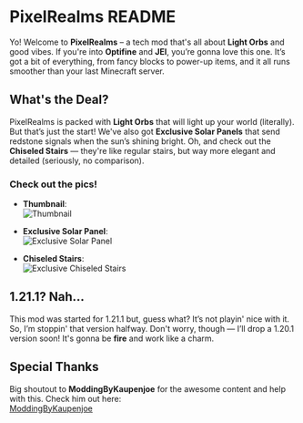 # PixelRealms README

Yo! Welcome to **PixelRealms** – a tech mod that's all about **Light Orbs** and good vibes. If you're into **Optifine** and **JEI**, you’re gonna love this one. It’s got a bit of everything, from fancy blocks to power-up items, and it all runs smoother than your last Minecraft server.

## What's the Deal?
PixelRealms is packed with **Light Orbs** that will light up your world (literally). But that’s just the start! We've also got **Exclusive Solar Panels** that send redstone signals when the sun’s shining bright. Oh, and check out the **Chiseled Stairs** — they're like regular stairs, but way more elegant and detailed (seriously, no comparison). 

### Check out the pics!
- **Thumbnail**:  
  ![Thumbnail](https://cloud-4jk0nruqu-hack-club-bot.vercel.app/0image.png)
  
- **Exclusive Solar Panel**:  
  ![Exclusive Solar Panel](https://cloud-njsx6fpxw-hack-club-bot.vercel.app/0image.png)
  
- **Chiseled Stairs**:  
  ![Exclusive Chiseled Stairs](https://cloud-j4w77hm1c-hack-club-bot.vercel.app/0image.png)

## 1.21.1? Nah...
This mod was started for 1.21.1 but, guess what? It’s not playin' nice with it. So, I’m stoppin' that version halfway. Don't worry, though — I’ll drop a 1.20.1 version soon! It's gonna be **fire** and work like a charm.

## Special Thanks
Big shoutout to **ModdingByKaupenjoe** for the awesome content and help with this. Check him out here:  
[ModdingByKaupenjoe](https://www.youtube.com/@ModdingByKaupenjoe)
